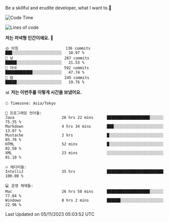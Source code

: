 Be a skillful and erudite developer, what I want to.👶

<!--START_SECTION:waka-->
![Code Time](http://img.shields.io/badge/Code%20Time-79%20hrs%2016%20mins-blue)

![Lines of code](https://img.shields.io/badge/%EC%A0%80%EB%8A%94%20%EC%97%AC%ED%83%9C%EA%B9%8C%EC%A7%80%20-726.2%20thousand%20%EC%A4%84%EC%9D%98%20%EC%BD%94%EB%93%9C%EB%A5%BC%20%EC%9E%91%EC%84%B1%ED%96%88%EC%96%B4%EC%9A%94.-blue)

**저는 저녁형 인간이에요. 🦉** 

```text
🌞 아침                     136 commits         ███░░░░░░░░░░░░░░░░░░░░░░   10.97 % 
🌆 낮　                     267 commits         █████░░░░░░░░░░░░░░░░░░░░   21.53 % 
🌃 저녁                     592 commits         ████████████░░░░░░░░░░░░░   47.74 % 
🌙 밤　                     245 commits         █████░░░░░░░░░░░░░░░░░░░░   19.76 % 
```


📊 **저는 이번주를 이렇게 시간을 보냈어요.** 

```text
🕑︎ Timezone: Asia/Tokyo

💬 프로그래밍 언어들: 
Java                     26 hrs 22 mins      ███████████████████░░░░░░   75.35 % 
Markdown                 4 hrs 34 mins       ███░░░░░░░░░░░░░░░░░░░░░░   13.07 % 
Mustache                 2 hrs               █░░░░░░░░░░░░░░░░░░░░░░░░   05.76 % 
HTML                     52 mins             █░░░░░░░░░░░░░░░░░░░░░░░░   02.50 % 
XML                      23 mins             ░░░░░░░░░░░░░░░░░░░░░░░░░   01.10 % 

🔥 에디터들: 
IntelliJ                 35 hrs              █████████████████████████   100.00 % 

💻 운영 체제들: 
Mac                      26 hrs 58 mins      ███████████████████░░░░░░   77.04 % 
Windows                  8 hrs 2 mins        ██████░░░░░░░░░░░░░░░░░░░   22.96 % 
```


 Last Updated on 05/11/2023 05:03:52 UTC
<!--END_SECTION:waka-->
